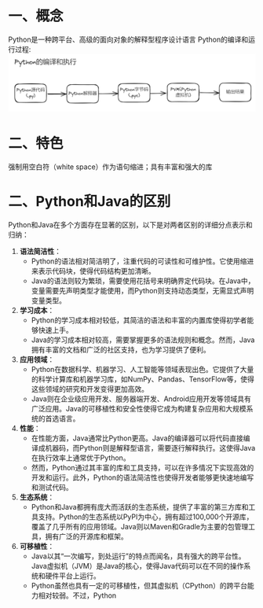 # 一、概念
Python是一种跨平台、高级的面向对象的解释型程序设计语言
Python的编译和运行过程:
![](https://raw.githubusercontent.com/liuxiaofeii/BC4A0327-E9BF-B504-C6AE-24BEC8348190/main/20240528094915.png)
# 二、特色
强制用空白符（white space）作为语句缩进；具有丰富和强大的库
# 二、Python和Java的区别
Python和Java在多个方面存在显著的区别，以下是对两者区别的详细分点表示和归纳：
1. **语法简洁性**：
    - Python的语法相对简洁明了，注重代码的可读性和可维护性。它使用缩进来表示代码块，使得代码结构更加清晰。
    - Java的语法则较为繁琐，需要使用花括号来明确界定代码块。在Java中，变量需要先声明类型才能使用，而Python则支持动态类型，无需显式声明变量类型。
2. **学习成本**：
    - Python的学习成本相对较低，其简洁的语法和丰富的内置库使得初学者能够快速上手。
    - Java的学习成本相对较高，需要掌握更多的语法规则和概念。然而，Java拥有丰富的文档和广泛的社区支持，也为学习提供了便利。
3. **应用领域**：
    - Python在数据科学、机器学习、人工智能等领域表现出色。它提供了大量的科学计算库和机器学习库，如NumPy、Pandas、TensorFlow等，使得这些领域的研究和开发变得更加高效。
    - Java则在企业级应用开发、服务器端开发、Android应用开发等领域具有广泛应用。Java的可移植性和安全性使得它成为构建复杂应用和大规模系统的首选语言。
4. **性能**：
    - 在性能方面，Java通常比Python更高。Java的编译器可以将代码直接编译成机器码，而Python则是解释型语言，需要逐行解释执行。这使得Java在执行效率上通常优于Python。
    - 然而，Python通过其丰富的库和工具支持，可以在许多情况下实现高效的开发和运行。此外，Python的语法简洁性也使得开发者能够更快速地编写和测试代码。
5. **生态系统**：
    - Python和Java都拥有庞大而活跃的生态系统，提供了丰富的第三方库和工具支持。Python的生态系统以PyPI为中心，拥有超过100,000个开源库，覆盖了几乎所有的应用领域。Java则以Maven和Gradle为主要的包管理工具，拥有广泛的开源库和框架。
6. **可移植性**：
    - Java以其“一次编写，到处运行”的特点而闻名，具有强大的跨平台性。Java虚拟机（JVM）是Java的核心，使得Java代码可以在不同的操作系统和硬件平台上运行。
    - Python虽然也具有一定的可移植性，但其虚拟机（CPython）的跨平台能力相对较弱。不过，Python
